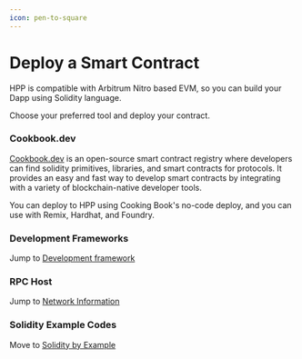 ```yaml
---
icon: pen-to-square
---
```


# Deploy a Smart Contract

HPP is compatible with Arbitrum Nitro based EVM, so you can build your Dapp using Solidity language.

Choose your preferred tool and deploy your contract.

### Cookbook.dev

[Cookbook.dev](https://www.cookbook.dev/) is an open-source smart contract registry where developers can find solidity primitives, libraries, and smart contracts for protocols. It provides an easy and fast way to develop smart contracts by integrating with a variety of blockchain-native developer tools.

You can deploy to HPP using Cooking Book's no-code deploy, and you can use with Remix, Hardhat, and Foundry.

### Development Frameworks

Jump to [Development framework](deploy-a-smart-contract.md#development-frameworks)

### RPC Host

Jump to [Network Information](../getting-started/network-information.md)

### Solidity Example Codes

Move to [Solidity by Example](https://solidity-by-example.org/)
